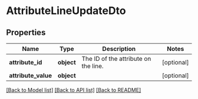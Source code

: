 # AttributeLineUpdateDto

## Properties
Name | Type | Description | Notes
------------ | ------------- | ------------- | -------------
**attribute_id** | **object** | The ID of the attribute on the line. | [optional] 
**attribute_value** | **object** |  | [optional] 

[[Back to Model list]](../README.md#documentation-for-models) [[Back to API list]](../README.md#documentation-for-api-endpoints) [[Back to README]](../README.md)


